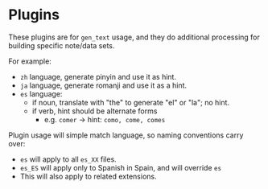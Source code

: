 # Plugins

These plugins are for `gen_text` usage, and they do additional processing for building specific note/data sets.

For example:

- `zh` language, generate pinyin and use it as hint.
- `ja` language, generate romanji and use it as a hint.
- `es` language:
  - if noun, translate with "the" to generate "el" or "la"; no hint.
  - if verb, hint should be alternate forms
    - e.g. `comer` -> hint: `como, come, comes`

Plugin usage will simple match language, so naming conventions carry over:

- `es` will apply to all `es_XX` files.
- `es_ES` will apply only to Spanish in Spain, and will override `es`
- This will also apply to related extensions.
